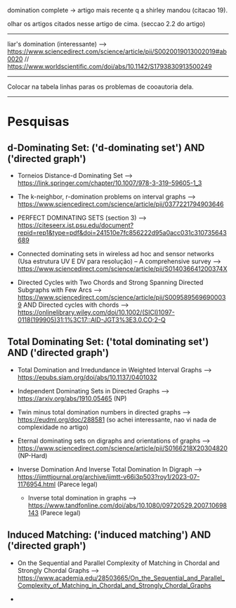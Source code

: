 domination complete -> artigo mais recente q a shirley mandou (citacao 19). 

olhar os artigos citados nesse artigo de cima. (seccao 2.2 do artigo) 

-----------------------------------------------------------------------------------

liar's domination (interessante) --> https://www.sciencedirect.com/science/article/pii/S0020019013002019#ab0020 // https://www.worldscientific.com/doi/abs/10.1142/S1793830913500249

-----------------------------------------------------------------------------------


Colocar na tabela linhas paras os problemas de cooautoria dela.


-----------------------------------------------------------------------------------
# Pesquisas

## d-Dominating Set: ('d-dominating set') AND ('directed graph')

- Torneios Distance-d Dominating Set --> https://link.springer.com/chapter/10.1007/978-3-319-59605-1_3

- The k-neighbor, r-domination problems on interval graphs --> https://www.sciencedirect.com/science/article/pii/0377221794903646

- PERFECT DOMINATING SETS (section 3) --> https://citeseerx.ist.psu.edu/document?repid=rep1&type=pdf&doi=241510e7fc856222d95a0acc031c310735643689

- Connected dominating sets in wireless ad hoc and sensor networks (Usa estrutura UV E DV para resolução) – A comprehensive survey --> https://www.sciencedirect.com/science/article/pii/S014036641200374X

- Directed Cycles with Two Chords and Strong Spanning Directed Subgraphs with Few Arcs --> https://www.sciencedirect.com/science/article/pii/S0095895696900039 AND Directed cycles with chords --> https://onlinelibrary.wiley.com/doi/10.1002/(SICI)1097-0118(199905)31:1%3C17::AID-JGT3%3E3.0.CO;2-Q


## Total Dominating Set: ('total dominating set') AND ('directed graph')

- Total Domination and Irredundance in Weighted Interval Graphs --> https://epubs.siam.org/doi/abs/10.1137/0401032

- Independent Dominating Sets in Directed Graphs --> https://arxiv.org/abs/1910.05465 (NP)

- Twin minus total domination numbers in directed graphs --> https://eudml.org/doc/288581 (so achei interessante, nao vi nada de complexidade no artigo)

- Eternal dominating sets on digraphs and orientations of graphs --> https://www.sciencedirect.com/science/article/pii/S0166218X20304820 (NP-Hard)

- Inverse Domination And Inverse Total Domination In Digraph --> https://ijmttjournal.org/archive/ijmtt-v66i3p503?roy1/2023-07-1176954.html (Parece legal)

  - Inverse total domination in graphs --> https://www.tandfonline.com/doi/abs/10.1080/09720529.2007.10698143 (Parece legal)

## Induced Matching: ('induced matching') AND ('directed graph')

- On the Sequential and Parallel Complexity of Matching in Chordal and Strongly Chordal Graphs --> https://www.academia.edu/28503665/On_the_Sequential_and_Parallel_Complexity_of_Matching_in_Chordal_and_Strongly_Chordal_Graphs

-
